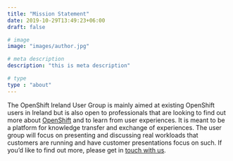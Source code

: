 ```yaml
---
title: "Mission Statement"
date: 2019-10-29T13:49:23+06:00
draft: false

# image
image: "images/author.jpg"

# meta description
description: "this is meta description"

# type
type : "about"
---
```


The OpenShift Ireland User Group is mainly aimed at existing 
OpenShift users in Ireland but is also open to professionals 
that are looking to find out more about [OpenShift](https://www.openshift.com/) and to learn 
from user experiences. It is meant to be a platform for 
knowledge transfer and exchange of experiences. The user group
will focus on presenting and discussing real workloads that 
customers are running and have customer presentations focus on 
such. If you’d like to find out more, please get in 
[touch with us](/contact).

